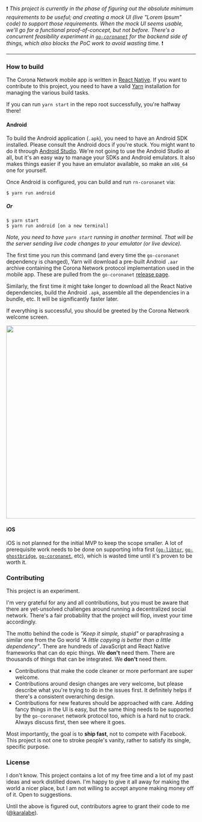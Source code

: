 :exclamation: *This project is currently in the phase of figuring out the absolute minimum requirements to be useful; and creating a mock UI (live "Lorem Ipsum" code) to support those requirements. When the mock UI seems usable, we'll go for a functional proof-of-concept, but not before. There's a concurrent feasibility experiment in [`go-coronanet`](https://github.com/coronanet/go-coronanet) for the backend side of things, which also blocks the PoC work to avoid wasting time.* :exclamation:

---

### How to build

The Corona Network mobile app is written in [React Native](https://reactnative.dev/). If you want to contribute to this project, you need to have a valid [Yarn](https://yarnpkg.com/) installation for managing the various build tasks.

If you can run `yarn start` in the repo root successfully, you're halfway there!

#### Android

To build the Android application (`.apk`), you need to have an Android SDK installed. Please consult the Android docs if you're stuck. You might want to do it through [Android Studio](https://developer.android.com/studio). We're not going to use the Android Studio at all, but it's an easy way to manage your SDKs and Android emulators. It also makes things easier if you have an emulator available, so make an `x86_64` one for yourself.

Once Android is configured, you can build and run `rn-coronanet` via:

```
$ yarn run android
```
##### Or
```
$ yarn start
$ yarn run android [on a new terminal]
```

*Note, you need to have `yarn start` running in another terminal. That will be the server sending live code changes to your emulator (or live device).*

The first time you run this command (and every time the `go-coronanet` dependency is changed), Yarn will download a pre-built Android `.aar` archive containing the Corona Network protocol implementation used in the mobile app. These are pulled from the `go-coronanet` [release page](https://github.com/coronanet/go-coronanet/releases).

Similarly, the first time it might take longer to download all the React Native dependencies, build the Android `.apk`, assemble all the dependencies in a bundle, etc. It will be significantly faster later.

If everything is successful, you should be greeted by the Corona Network welcome screen.

<div style="text-align: center">
  <img src="assets/screenshots/welcome.jpg" height="512px"/>
</div>

#### iOS

iOS is not planned for the initial MVP to keep the scope smaller. A lot of prerequisite work needs to be done on supporting infra first ([`go-libtor`](https://github.com/ipsn/go-libtor), [`go-ghostbridge`](https://github.com/ipsn/go-ghostbridge), [`go-coronanet`](https://github.com/coronanet/go-coronanet), etc), which is wasted time until it's proven to be worth it.

### Contributing

This project is an experiment.

I'm very grateful for any and all contributions, but you must be aware that there are yet-unsolved challenges around running a decentralized social network. There's a fair probability that the project will flop, invest your time accordingly.

The motto behind the code is *"Keep it simple, stupid"* or paraphrasing a similar one from the Go world *"A little copying is better than a little dependency"*. There are hundreds of JavaScript and React Native frameworks that can do epic things. We **don't** need them. There are thousands of things that can be integrated. We **don't** need them.

* Contributions that make the code cleaner or more performant are super welcome.
* Contributions around design changes are very welcome, but please describe what you're trying to do in the issues first. It definitely helps if there's a consistent overarching design.
* Contributions for new features should be approached with care. Adding fancy things in the UI is easy, but the same thing needs to be supported by the `go-coronanet` network protocol too, which is a hard nut to crack. Always discuss first, then see where it goes.

Most importantly, the goal is to **ship fast**, not to compete with Facebook. This project is not one to stroke people's vanity, rather to satisfy its single, specific purpose.

### License

I don't know. This project contains a lot of my free time and a lot of my past ideas and work distilled down. I'm happy to give it all away for making the world a nicer place, but I am not willing to accept anyone making money off of it. Open to suggestions.

Until the above is figured out, contributors agree to grant their code to me ([@karalabe](https://github.com/karalabe)).
